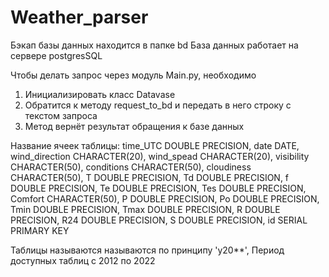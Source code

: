 # Weather_parser

Бэкап базы данных находится в папке bd
База данных работает на сервере postgresSQL

Чтобы делать запрос через модуль Main.py, необходимо
1. Инициализировать класс Datavase
2. Обратится к методу request_to_bd и передать в него строку с текстом запроса
3. Метод вернёт результат обращения к базе данных

Название ячеек таблицы:
        time_UTC DOUBLE PRECISION,
        date DATE,
        wind_direction CHARACTER(20),
        wind_spead CHARACTER(20),
        visibility CHARACTER(50), 
        conditions CHARACTER(50),
        cloudiness CHARACTER(50),
        T DOUBLE PRECISION,
        Td DOUBLE PRECISION,
        f DOUBLE PRECISION,
        Te DOUBLE PRECISION,
        Tes DOUBLE PRECISION,
        Comfort CHARACTER(50),
        P DOUBLE PRECISION,
        Po DOUBLE PRECISION,
        Tmin DOUBLE PRECISION,
        Tmax DOUBLE PRECISION,
        R DOUBLE PRECISION,
        R24 DOUBLE PRECISION,
        S DOUBLE PRECISION,
        id SERIAL PRIMARY KEY
        
Таблицы называются называются по принципу 'y20**',
Период доступных таблиц с 2012 по 2022

